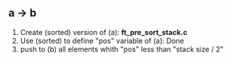 ## a -> b
1. Create (sorted) version of (a): **ft_pre_sort_stack.c**
2. Use (sorted) to define "pos" variable of (a): Done
3. push to (b) all elements whith "pos" less than "stack size / 2"
